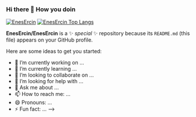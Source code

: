 ### Hi there 👋 How you doin

[![EnesErcin](https://github-readme-stats.vercel.app/api/top-langs?username=EnesErcin&layout=compact&theme=noctis_minimus&hide=jupyter%20notebook)](https://github.com/EnesErcin/github-readme-stats)
[![EnesErcin Top Langs](https://github-readme-stats.vercel.app/api/top-langs/?username=EnesErcin)](https://github.com/EnesErcin/github-readme-stats)

**EnesErcin/EnesErcin** is a ✨ _special_ ✨ repository because its `README.md` (this file) appears on your GitHub profile.

Here are some ideas to get you started:

- 🔭 I’m currently working on ...
- 🌱 I’m currently learning ...
- 👯 I’m looking to collaborate on ...
- 🤔 I’m looking for help with ...
- 💬 Ask me about ...
- 📫 How to reach me: ...
- 😄 Pronouns: ...
- ⚡ Fun fact: ...
-->
